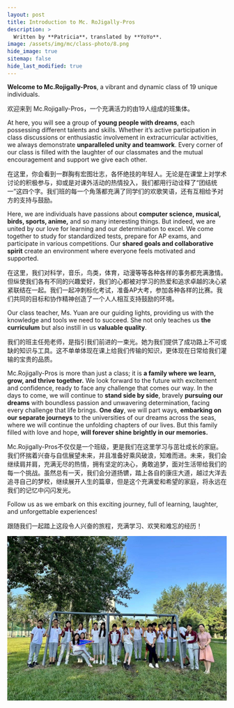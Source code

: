 ```yaml
---
layout: post
title: Introduction to Mc. RoJigally-Pros
description: >
  Written by **Patricia**，translated by **YoYo**.
image: /assets/img/mc/class-photo/8.png
hide_image: true
sitemap: false
hide_last_modified: true
---
```



**Welcome to Mc.Rojigally-Pros**, a vibrant and dynamic class of 19 unique individuals. 


欢迎来到 Mc.Rojigally-Pros，一个充满活力的由19人组成的班集体。


At here, you will see a group of **young people with dreams**, each possessing different talents and skills. Whether it’s active participation in class discussions or enthusiastic involvement in extracurricular activities, we always demonstrate **unparalleled unity and teamwork**. Every corner of our class is filled with the laughter of our classmates and the mutual encouragement and support we give each other.


在这里，你会看到一群胸有宏图壮志，各怀绝技的年轻人。无论是在课堂上对学术讨论的积极参与，抑或是对课外活动的热情投入，我们都用行动诠释了“团结统一”这四个字。我们班的每一个角落都充满了同学们的欢歌笑语，还有互相给予对方的支持与鼓励。


Here, we are individuals have passions about **computer science, musical, birds, sports, anime,** and so many interesting things. But indeed, we are united by our love for learning and our determination to excel. We come together to study for standardized tests, prepare for AP exams, and participate in various competitions. Our **shared goals and collaborative spirit** create an environment where everyone feels motivated and supported.


在这里，我们对科学，音乐，鸟类，体育，动漫等等各种各样的事务都充满激情。但纵使我们各有不同的兴趣爱好，我们的心都被对学习的热爱和追求卓越的决心紧紧联结在一起。我们一起冲刺标化考试，准备AP大考，参加各种各样的比赛。我们共同的目标和协作精神创造了一个人人相互支持鼓励的环境。


Our class teacher, Ms. Yuan are our guiding lights, providing us with the knowledge and tools we need to succeed. She not only teaches us **the curriculum** but also instill in us **valuable quality**. 


我们的班主任苑老师，是指引我们前进的一束光。她为我们提供了成功路上不可或缺的知识与工具。这不单单体现在课上给我们传输的知识，更体现在日常给我们灌输的宝贵的品质。


Mc.Rojigally-Pros is more than just a class; it is **a family where we learn, grow, and thrive together.** We look forward to the future with excitement and confidence, ready to face any challenge that comes our way. In the days to come, we will continue to **stand side by side**, bravely **pursuing our dreams** with boundless passion and unwavering determination, facing every challenge that life brings. **One day**, we will part ways, **embarking on our separate journeys** to the universities of our dreams across the seas, where we will continue the unfolding chapters of our lives. But this family filled with love and hope, **will forever shine brightly in our memories.**


Mc.Rojigally-Pros不仅仅是一个班级，更是我们在这里学习与茁壮成长的家庭。我们怀揣着兴奋与自信展望未来，并且准备好乘风破浪，知难而进。未来，我们会继续肩并肩，充满无尽的热情，拥有坚定的决心，勇敢追梦，面对生活带给我们的每一个挑战。虽然总有一天，我们会分道扬镳，踏上各自的康庄大道，越过大洋去追寻自己的梦校，继续展开人生的篇章，但是这个充满爱和希望的家庭，将永远在我们的记忆中闪闪发光。


Follow us as we embark on this exciting journey, full of learning, laughter, and unforgettable experiences!


跟随我们一起踏上这段令人兴奋的旅程，充满学习、欢笑和难忘的经历！

![](../../assets/img/mc/class-photo/7.jpeg)
